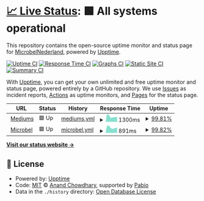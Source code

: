 # [📈 Live Status](https://MicrobelNederland.github.io/WebUptime): <!--live status--> **🟩 All systems operational**

This repository contains the open-source uptime monitor and status page for [MicrobelNederland](https://MicrobelNederland.github.io/WebUptime), powered by [Upptime](https://github.com/upptime/upptime).

[![Uptime CI](https://github.com/MicrobelNederland/WebUptime/workflows/Uptime%20CI/badge.svg)](https://github.com/MicrobelNederland/WebUptime/actions?query=workflow%3A%22Uptime+CI%22)
[![Response Time CI](https://github.com/MicrobelNederland/WebUptime/workflows/Response%20Time%20CI/badge.svg)](https://github.com/MicrobelNederland/WebUptime/actions?query=workflow%3A%22Response+Time+CI%22)
[![Graphs CI](https://github.com/MicrobelNederland/WebUptime/workflows/Graphs%20CI/badge.svg)](https://github.com/MicrobelNederland/WebUptime/actions?query=workflow%3A%22Graphs+CI%22)
[![Static Site CI](https://github.com/MicrobelNederland/WebUptime/workflows/Static%20Site%20CI/badge.svg)](https://github.com/MicrobelNederland/WebUptime/actions?query=workflow%3A%22Static+Site+CI%22)
[![Summary CI](https://github.com/MicrobelNederland/WebUptime/workflows/Summary%20CI/badge.svg)](https://github.com/MicrobelNederland/WebUptime/actions?query=workflow%3A%22Summary+CI%22)

With [Upptime](https://upptime.js.org), you can get your own unlimited and free uptime monitor and status page, powered entirely by a GitHub repository. We use [Issues](https://github.com/MicrobelNederland/WebUptime/issues) as incident reports, [Actions](https://github.com/MicrobelNederland/WebUptime/actions) as uptime monitors, and [Pages](https://MicrobelNederland.github.io/WebUptime) for the status page.

<!--start: status pages-->
<!-- This summary is generated by Upptime (https://github.com/upptime/upptime) -->
<!-- Do not edit this manually, your changes will be overwritten -->
<!-- prettier-ignore -->
| URL | Status | History | Response Time | Uptime |
| --- | ------ | ------- | ------------- | ------ |
| <img alt="" src="https://icons.duckduckgo.com/ip3/www.mediums.nl.ico" height="13"> [Mediums](https://www.mediums.nl) | 🟩 Up | [mediums.yml](https://github.com/MicrobelNederland/WebUptime/commits/HEAD/history/mediums.yml) | <details><summary><img alt="Response time graph" src="./graphs/mediums/response-time-week.png" height="20"> 1300ms</summary><br><a href="https://MicrobelNederland.github.io/WebUptime/history/mediums"><img alt="Response time 1233" src="https://img.shields.io/endpoint?url=https%3A%2F%2Fraw.githubusercontent.com%2FMicrobelNederland%2FWebUptime%2FHEAD%2Fapi%2Fmediums%2Fresponse-time.json"></a><br><a href="https://MicrobelNederland.github.io/WebUptime/history/mediums"><img alt="24-hour response time 1453" src="https://img.shields.io/endpoint?url=https%3A%2F%2Fraw.githubusercontent.com%2FMicrobelNederland%2FWebUptime%2FHEAD%2Fapi%2Fmediums%2Fresponse-time-day.json"></a><br><a href="https://MicrobelNederland.github.io/WebUptime/history/mediums"><img alt="7-day response time 1300" src="https://img.shields.io/endpoint?url=https%3A%2F%2Fraw.githubusercontent.com%2FMicrobelNederland%2FWebUptime%2FHEAD%2Fapi%2Fmediums%2Fresponse-time-week.json"></a><br><a href="https://MicrobelNederland.github.io/WebUptime/history/mediums"><img alt="30-day response time 1233" src="https://img.shields.io/endpoint?url=https%3A%2F%2Fraw.githubusercontent.com%2FMicrobelNederland%2FWebUptime%2FHEAD%2Fapi%2Fmediums%2Fresponse-time-month.json"></a><br><a href="https://MicrobelNederland.github.io/WebUptime/history/mediums"><img alt="1-year response time 1233" src="https://img.shields.io/endpoint?url=https%3A%2F%2Fraw.githubusercontent.com%2FMicrobelNederland%2FWebUptime%2FHEAD%2Fapi%2Fmediums%2Fresponse-time-year.json"></a></details> | <details><summary><a href="https://MicrobelNederland.github.io/WebUptime/history/mediums">99.81%</a></summary><a href="https://MicrobelNederland.github.io/WebUptime/history/mediums"><img alt="All-time uptime 99.70%" src="https://img.shields.io/endpoint?url=https%3A%2F%2Fraw.githubusercontent.com%2FMicrobelNederland%2FWebUptime%2FHEAD%2Fapi%2Fmediums%2Fuptime.json"></a><br><a href="https://MicrobelNederland.github.io/WebUptime/history/mediums"><img alt="24-hour uptime 98.70%" src="https://img.shields.io/endpoint?url=https%3A%2F%2Fraw.githubusercontent.com%2FMicrobelNederland%2FWebUptime%2FHEAD%2Fapi%2Fmediums%2Fuptime-day.json"></a><br><a href="https://MicrobelNederland.github.io/WebUptime/history/mediums"><img alt="7-day uptime 99.81%" src="https://img.shields.io/endpoint?url=https%3A%2F%2Fraw.githubusercontent.com%2FMicrobelNederland%2FWebUptime%2FHEAD%2Fapi%2Fmediums%2Fuptime-week.json"></a><br><a href="https://MicrobelNederland.github.io/WebUptime/history/mediums"><img alt="30-day uptime 99.70%" src="https://img.shields.io/endpoint?url=https%3A%2F%2Fraw.githubusercontent.com%2FMicrobelNederland%2FWebUptime%2FHEAD%2Fapi%2Fmediums%2Fuptime-month.json"></a><br><a href="https://MicrobelNederland.github.io/WebUptime/history/mediums"><img alt="1-year uptime 99.70%" src="https://img.shields.io/endpoint?url=https%3A%2F%2Fraw.githubusercontent.com%2FMicrobelNederland%2FWebUptime%2FHEAD%2Fapi%2Fmediums%2Fuptime-year.json"></a></details>
| <img alt="" src="https://icons.duckduckgo.com/ip3/www.microbel.nl.ico" height="13"> [Microbel](https://www.microbel.nl) | 🟩 Up | [microbel.yml](https://github.com/MicrobelNederland/WebUptime/commits/HEAD/history/microbel.yml) | <details><summary><img alt="Response time graph" src="./graphs/microbel/response-time-week.png" height="20"> 891ms</summary><br><a href="https://MicrobelNederland.github.io/WebUptime/history/microbel"><img alt="Response time 857" src="https://img.shields.io/endpoint?url=https%3A%2F%2Fraw.githubusercontent.com%2FMicrobelNederland%2FWebUptime%2FHEAD%2Fapi%2Fmicrobel%2Fresponse-time.json"></a><br><a href="https://MicrobelNederland.github.io/WebUptime/history/microbel"><img alt="24-hour response time 1038" src="https://img.shields.io/endpoint?url=https%3A%2F%2Fraw.githubusercontent.com%2FMicrobelNederland%2FWebUptime%2FHEAD%2Fapi%2Fmicrobel%2Fresponse-time-day.json"></a><br><a href="https://MicrobelNederland.github.io/WebUptime/history/microbel"><img alt="7-day response time 891" src="https://img.shields.io/endpoint?url=https%3A%2F%2Fraw.githubusercontent.com%2FMicrobelNederland%2FWebUptime%2FHEAD%2Fapi%2Fmicrobel%2Fresponse-time-week.json"></a><br><a href="https://MicrobelNederland.github.io/WebUptime/history/microbel"><img alt="30-day response time 857" src="https://img.shields.io/endpoint?url=https%3A%2F%2Fraw.githubusercontent.com%2FMicrobelNederland%2FWebUptime%2FHEAD%2Fapi%2Fmicrobel%2Fresponse-time-month.json"></a><br><a href="https://MicrobelNederland.github.io/WebUptime/history/microbel"><img alt="1-year response time 857" src="https://img.shields.io/endpoint?url=https%3A%2F%2Fraw.githubusercontent.com%2FMicrobelNederland%2FWebUptime%2FHEAD%2Fapi%2Fmicrobel%2Fresponse-time-year.json"></a></details> | <details><summary><a href="https://MicrobelNederland.github.io/WebUptime/history/microbel">99.82%</a></summary><a href="https://MicrobelNederland.github.io/WebUptime/history/microbel"><img alt="All-time uptime 99.90%" src="https://img.shields.io/endpoint?url=https%3A%2F%2Fraw.githubusercontent.com%2FMicrobelNederland%2FWebUptime%2FHEAD%2Fapi%2Fmicrobel%2Fuptime.json"></a><br><a href="https://MicrobelNederland.github.io/WebUptime/history/microbel"><img alt="24-hour uptime 98.76%" src="https://img.shields.io/endpoint?url=https%3A%2F%2Fraw.githubusercontent.com%2FMicrobelNederland%2FWebUptime%2FHEAD%2Fapi%2Fmicrobel%2Fuptime-day.json"></a><br><a href="https://MicrobelNederland.github.io/WebUptime/history/microbel"><img alt="7-day uptime 99.82%" src="https://img.shields.io/endpoint?url=https%3A%2F%2Fraw.githubusercontent.com%2FMicrobelNederland%2FWebUptime%2FHEAD%2Fapi%2Fmicrobel%2Fuptime-week.json"></a><br><a href="https://MicrobelNederland.github.io/WebUptime/history/microbel"><img alt="30-day uptime 99.90%" src="https://img.shields.io/endpoint?url=https%3A%2F%2Fraw.githubusercontent.com%2FMicrobelNederland%2FWebUptime%2FHEAD%2Fapi%2Fmicrobel%2Fuptime-month.json"></a><br><a href="https://MicrobelNederland.github.io/WebUptime/history/microbel"><img alt="1-year uptime 99.90%" src="https://img.shields.io/endpoint?url=https%3A%2F%2Fraw.githubusercontent.com%2FMicrobelNederland%2FWebUptime%2FHEAD%2Fapi%2Fmicrobel%2Fuptime-year.json"></a></details>

<!--end: status pages-->

[**Visit our status website →**](https://MicrobelNederland.github.io/WebUptime)

## 📄 License

- Powered by: [Upptime](https://github.com/upptime/upptime)
- Code: [MIT](./LICENSE) © [Anand Chowdhary](https://anandchowdhary.com), supported by [Pabio](https://pabio.com)
- Data in the `./history` directory: [Open Database License](https://opendatacommons.org/licenses/odbl/1-0/)
